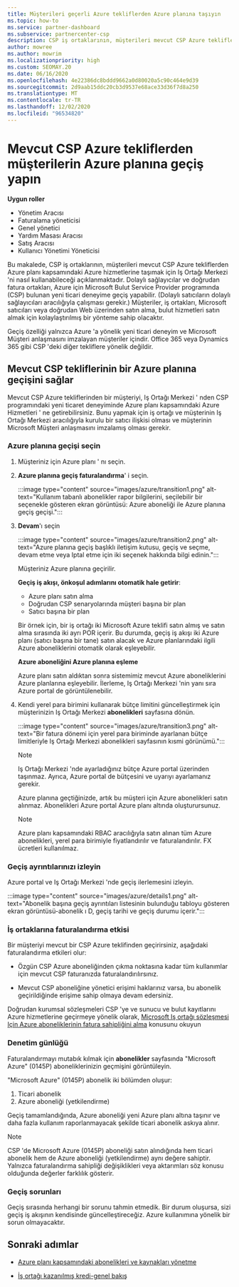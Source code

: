 ```yaml
---
title: Müşterileri geçerli Azure tekliflerden Azure planına taşıyın
ms.topic: how-to
ms.service: partner-dashboard
ms.subservice: partnercenter-csp
description: CSP iş ortaklarının, müşterileri mevcut CSP Azure tekliflerden Azure planı kapsamındaki Azure hizmetlerine taşımak için Iş Ortağı Merkezi 'ni nasıl kullanabileceğinizi öğrenin.
author: mowree
ms.author: mowrim
ms.localizationpriority: high
ms.custom: SEOMAY.20
ms.date: 06/16/2020
ms.openlocfilehash: 4e22386dc8bddd9662a0d80020a5c90c464e9d39
ms.sourcegitcommit: 2d9aab15ddc20cb3d9537e68ace33d36f7d8a250
ms.translationtype: MT
ms.contentlocale: tr-TR
ms.lasthandoff: 12/02/2020
ms.locfileid: "96534820"
---
```

# <a name="transition-customers-to-azure-plan-from-existing-csp-azure-offers"></a>Mevcut CSP Azure tekliflerden müşterilerin Azure planına geçiş yapın

**Uygun roller**

- Yönetim Aracısı
- Faturalama yöneticisi
- Genel yönetici
- Yardım Masası Aracısı
- Satış Aracısı
- Kullanıcı Yönetimi Yöneticisi

Bu makalede, CSP iş ortaklarının, müşterileri mevcut CSP Azure tekliflerden Azure planı kapsamındaki Azure hizmetlerine taşımak için Iş Ortağı Merkezi 'ni nasıl kullanabileceği açıklanmaktadır. Dolaylı sağlayıcılar ve doğrudan fatura ortakları, Azure için Microsoft Bulut Service Provider programında (CSP) bulunan yeni ticari deneyime geçiş yapabilir. (Dolaylı satıcıların dolaylı sağlayıcıları aracılığıyla çalışması gerekir.) Müşteriler, iş ortakları, Microsoft satıcıları veya doğrudan Web üzerinden satın alma, bulut hizmetleri satın almak için kolaylaştırılmış bir yönteme sahip olacaktır.

Geçiş özelliği yalnızca Azure 'a yönelik yeni ticari deneyim ve Microsoft Müşteri anlaşmasını imzalayan müşteriler içindir. Office 365 veya Dynamics 365 gibi CSP 'deki diğer tekliflere yönelik değildir.

## <a name="transition-existing-csp-offers-to-an-azure-plan"></a>Mevcut CSP tekliflerinin bir Azure planına geçişini sağlar

Mevcut CSP Azure tekliflerinden bir müşteriyi, Iş Ortağı Merkezi ' nden CSP programındaki yeni ticaret deneyiminde Azure planı kapsamındaki Azure Hizmetleri ' ne getirebilirsiniz. Bunu yapmak için iş ortağı ve müşterinin Iş Ortağı Merkezi aracılığıyla kurulu bir satıcı ilişkisi olması ve müşterinin Microsoft Müşteri anlaşmasını imzalamış olması gerekir.

### <a name="select-transition-to-azure-plan"></a>Azure planına geçişi seçin

1. Müşteriniz için Azure planı ' nı seçin.

2. **Azure planına geçiş faturalandırma**' i seçin.

   :::image type="content" source="images/azure/transition1.png" alt-text="Kullanım tabanlı abonelikler rapor bilgilerini, seçilebilir bir seçenekle gösteren ekran görüntüsü: Azure aboneliği ile Azure planına geçiş geçişi.":::

3. **Devam**'ı seçin

   :::image type="content" source="images/azure/transition2.png" alt-text="Azure planına geçiş başlıklı iletişim kutusu, geçiş ve seçme, devam etme veya Iptal etme için iki seçenek hakkında bilgi edinin.":::

   Müşteriniz Azure planına geçirilir.

   **Geçiş iş akışı, önkoşul adımlarını otomatik hale getirir**:

   - Azure planı satın alma
   - Doğrudan CSP senaryolarında müşteri başına bir plan  
   - Satıcı başına bir plan  

   Bir örnek için, bir iş ortağı iki Microsoft Azure teklifi satın almış ve satın alma sırasında iki ayrı POR içerir. Bu durumda, geçiş iş akışı iki Azure planı (satıcı başına bir tane) satın alacak ve Azure planlarındaki ilgili Azure aboneliklerini otomatik olarak eşleyebilir.  

   **Azure aboneliğini Azure planına eşleme**

   Azure planı satın aldıktan sonra sistemimiz mevcut Azure aboneliklerini Azure planlarına eşleyebilir. İlerleme, Iş Ortağı Merkezi 'nin yanı sıra Azure portal de görüntülenebilir.

4. Kendi yerel para birimini kullanarak bütçe limitini güncelleştirmek için müşterinizin Iş Ortağı Merkezi **abonelikleri** sayfasına dönün.

   :::image type="content" source="images/azure/transition3.png" alt-text="Bir fatura dönemi için yerel para biriminde ayarlanan bütçe limitleriyle Iş Ortağı Merkezi abonelikleri sayfasının kısmi görünümü.":::

   >[!NOTE]
   >Iş Ortağı Merkezi 'nde ayarladığınız bütçe Azure portal üzerinden taşınmaz. Ayrıca, Azure portal de bütçesini ve uyarıyı ayarlamanız gerekir.

   Azure planına geçtiğinizde, artık bu müşteri için Azure abonelikleri satın alınmaz. Abonelikleri Azure portal Azure planı altında oluşturursunuz.

   >[!NOTE]
   > Azure planı kapsamındaki RBAC aracılığıyla satın alınan tüm Azure abonelikleri, yerel para birimiyle fiyatlandırılır ve faturalandırılır. FX ücretleri kullanılmaz.

### <a name="track-your-transition-details"></a>Geçiş ayrıntılarınızı izleyin

Azure portal ve Iş Ortağı Merkezi 'nde geçiş ilerlemesini izleyin.

:::image type="content" source="images/azure/details1.png" alt-text="Abonelik başına geçiş ayrıntıları listesinin bulunduğu tabloyu gösteren ekran görüntüsü-abonelik ı D, geçiş tarihi ve geçiş durumu içerir.":::

### <a name="billing-impact-to-partners"></a>İş ortaklarına faturalandırma etkisi

Bir müşteriyi mevcut bir CSP Azure teklifinden geçirirsiniz, aşağıdaki faturalandırma etkileri olur:

- Özgün CSP Azure aboneliğinden çıkma noktasına kadar tüm kullanımlar için mevcut CSP faturanızda faturalandırılırsınız.

- Mevcut CSP aboneliğine yönetici erişimi haklarınız varsa, bu abonelik geçirildiğinde erişime sahip olmaya devam edersiniz.

Doğrudan kurumsal sözleşmeleri CSP 'ye ve sunucu ve bulut kayıtlarını Azure hizmetlerine geçirmeye yönelik olarak, [Microsoft Iş ortağı sözleşmesi Için Azure aboneliklerinin fatura sahipliğini alma](/azure/billing/mpa-request-ownership) konusunu okuyun

### <a name="audit-log"></a>Denetim günlüğü

Faturalandırmayı mutabık kılmak için **abonelikler** sayfasında "Microsoft Azure" (0145P) aboneliklerinizin geçmişini görüntüleyin.

"Microsoft Azure" (0145P) abonelik iki bölümden oluşur:

1. Ticari abonelik
2. Azure aboneliği (yetkilendirme)

Geçiş tamamlandığında, Azure aboneliği yeni Azure planı altına taşınır ve daha fazla kullanım raporlanmayacak şekilde ticari abonelik askıya alınır.  

>[!NOTE]
>CSP 'de Microsoft Azure (0145P) aboneliği satın alındığında hem ticari abonelik hem de Azure aboneliği (yetkilendirme) aynı değere sahiptir. Yalnızca faturalandırma sahipliği değişiklikleri veya aktarımları söz konusu olduğunda değerler farklılık gösterir.

### <a name="transition-issues"></a>Geçiş sorunları

Geçiş sırasında herhangi bir sorunu tahmin etmedik. Bir durum oluşursa, sizi geçiş iş akışının kendisinde güncelleştireceğiz. Azure kullanımına yönelik bir sorun olmayacaktır.  

## <a name="next-steps"></a>Sonraki adımlar

- [Azure planı kapsamındaki abonelikleri ve kaynakları yönetme](azure-plan-manage.md)

- [İş ortağı kazanılmış kredi-genel bakış](partner-earned-credit.md)